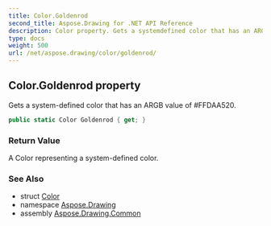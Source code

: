 ```yaml
---
title: Color.Goldenrod
second_title: Aspose.Drawing for .NET API Reference
description: Color property. Gets a systemdefined color that has an ARGB value of FFDAA520
type: docs
weight: 500
url: /net/aspose.drawing/color/goldenrod/
---
```

## Color.Goldenrod property

Gets a system-defined color that has an ARGB value of #FFDAA520.

```csharp
public static Color Goldenrod { get; }
```

### Return Value

A Color representing a system-defined color.

### See Also

* struct [Color](../)
* namespace [Aspose.Drawing](../../color/)
* assembly [Aspose.Drawing.Common](../../../)


